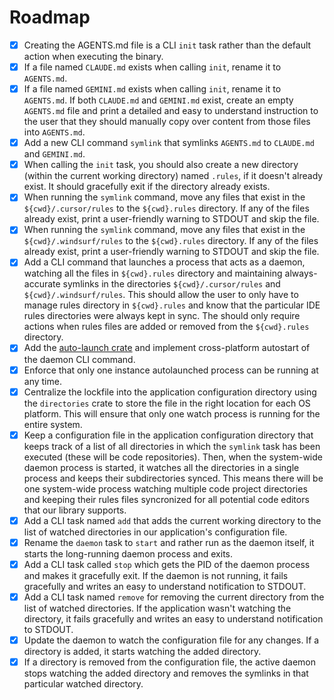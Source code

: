 # Roadmap

- [x] Creating the AGENTS.md file is a CLI `init` task rather than the default action when executing the binary.
- [x] If a file named `CLAUDE.md` exists when calling `init`, rename it to `AGENTS.md`.
- [x] If a file named `GEMINI.md` exists when calling `init`, rename it to `AGENTS.md`. If both `CLAUDE.md` and `GEMINI.md` exist, create an empty `AGENTS.md` file and print a detailed and easy to understand instruction to the user that they should manually copy over content from those files into `AGENTS.md`.
- [x] Add a new CLI command `symlink` that symlinks `AGENTS.md` to `CLAUDE.md` and `GEMINI.md`.
- [x] When calling the `init` task, you should also create a new directory (within the current working directory) named `.rules`, if it doesn't already exist. It should gracefully exit if the directory already exists.
- [x] When running the `symlink` command, move any files that exist in the `${cwd}/.cursor/rules` to the `${cwd}.rules` directory. If any of the files already exist, print a user-friendly warning to STDOUT and skip the file.
- [x] When running the `symlink` command, move any files that exist in the `${cwd}/.windsurf/rules` to the `${cwd}.rules` directory. If any of the files already exist, print a user-friendly warning to STDOUT and skip the file.
- [x] Add a CLI command that launches a process that acts as a daemon, watching all the files in `${cwd}.rules` directory and maintaining always-accurate symlinks in the directories `${cwd}/.cursor/rules` and `${cwd}/.windsurf/rules`. This should allow the user to only have to manage rules directory in `${cwd}.rules` and know that the particular IDE rules directories were always kept in sync. The should only require actions when rules files are added or removed from the `${cwd}.rules` directory.
- [x] Add the [auto-launch crate](https://crates.io/crates/auto-launch) and implement cross-platform autostart of the daemon CLI command.
- [x] Enforce that only one instance autolaunched process can be running at any time.
- [x] Centralize the lockfile into the application configuration directory using the `directories` crate to store the file in the right location for each OS platform. This will ensure that only one watch process is running for the entire system.
- [x] Keep a configuration file in the application configuration directory that keeps track of a list of all directories in which the `symlink` task has been executed (these will be code repositories). Then, when the system-wide daemon process is started, it watches all the directories in a single process and keeps their subdirectories synced. This means there will be one system-wide process watching multiple code project directories and keeping their rules files syncronized for all potential code editors that our library supports.
- [x] Add a CLI task named `add` that adds the current working directory to the list of watched directories in our application's configuration file.
- [x] Rename the `daemon` task to `start` and rather run as the daemon itself, it starts the long-running daemon process and exits.
- [x] Add a CLI task called `stop` which gets the PID of the daemon process and makes it gracefully exit. If the daemon is not running, it fails gracefully and writes an easy to understand notification to STDOUT.
- [x] Add a CLI task named `remove` for removing the current directory from the list of watched directories. If the application wasn't watching the directory, it fails gracefully and writes an easy to understand notification to STDOUT.
- [x] Update the daemon to watch the configuration file for any changes. If a directory is added, it starts watching the added directory.
- [x] If a directory is removed from the configuration file, the active daemon stops watching the added directory and removes the symlinks in that particular watched directory.
